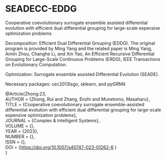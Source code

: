 # SEADECC-EDDG
Cooperative coevolutionary surrogate ensemble assisted differential evolution with efficient dual differential grouping for large-scale expensive optimization problems

Decomposition: Efficient Dual Differential Grouping (EDDG). The original program is provided by Ming Yang and the related paper is 
Ming Yang, Aimin Zhou, Changhe Li, and Xin Yao, An Efficient Recursive Differential Grouping for Large-Scale Continuous Problems (ERDG), IEEE Transactions on Evolutionary Computation.

Optimization: Surrogate ensemble assisted Differential Evolution (SEADE). 

Necessary packages: cec2013lsgo, sklearn, and pyGRNN


@Article{Zhong:23,  
AUTHOR = {Zhong, Rui and Zhang, Enzhi and Munetomo, Masaharu},  
TITLE = {Cooperative coevolutionary surrogate ensemble-assisted differential evolution with efficient dual differential grouping for large-scale expensive optimization problems},  
JOURNAL = {Complex \& Intelligent Systems},  
VOLUME = {},  
YEAR = {2023},   
NUMBER = {},  
ISSN = {},  
DOI = {https://doi.org/10.1007/s40747-023-01262-6 }  
}
